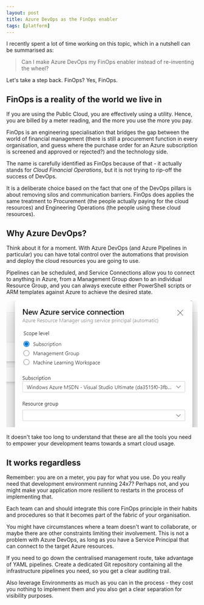 ```yaml
---
layout: post
title: Azure DevOps as the FinOps enabler
tags: [platform]
---
```

I recently spent a lot of time working on this topic, which in a nutshell can be summarised as:

> Can I make Azure DevOps my FinOps enabler instead of re-inventing the wheel?

Let's take a step back. FinOps? Yes, FinOps.

## FinOps is a reality of the world we live in
If you are using the Public Cloud, you are effectively using a utility. Hence, you are billed by a meter reading, and the more you use the more you pay.

FinOps is an engineering specialisation that bridges the gap between the world of financial management (there is still a procurement function in every organisation, and guess where the purchase order for an Azure subscription is screened and approved or rejected?) and the technology side.

The name is carefully identified as FinOps because of that - it actually stands for _Cloud Financial Operations_, but it is not trying to rip-off the success of DevOps. 

It is a deliberate choice based on the fact that one of the DevOps pillars is about removing silos and communication barriers. FinOps does applies the same treatment to Procurement (the people actually paying for the cloud resources) and Engineering Operations (the people using these cloud resources).

## Why Azure DevOps?
Think about it for a moment. With Azure DevOps (and Azure Pipelines in particular) you can have total control over the automations that provision and deploy the cloud resources you are going to use.

Pipelines can be scheduled, and Service Connections allow you to connect to anything in Azure, from a Management Group down to an individual Resource Group, and you can always execute either PowerShell scripts or ARM templates against Azure to achieve the desired state.

![](/images/posts/2020-05-16_09-43-06.png)

It doesn't take too long to understand that these are all the tools you need to empower your development teams towards a smart cloud usage.  

## It works regardless
Remember: you are on a meter, you pay for what you use. Do you really need that development environment running 24x7? Perhaps not, and you might make your application more resilient to restarts in the process of implementing that.

Each team can and should integrate this core FinOps principle in their habits and procedures so that it becomes part of the fabric of your organisation.

You might have circumstances where a team doesn't want to collaborate, or maybe there are other constraints limiting their involvement. This is not a problem with Azure DevOps, as long as you have a Service Principal that can connect to the target Azure resources.

If you need to go down the centralised management route, take advantage of YAML pipelines. Create a dedicated Git repository containing all the infrastructure pipelines you need, so you get a clear auditing trail.

Also leverage Environments as much as you can in the process - they cost you nothing to implement them and you also get a clear separation for visibility purposes.

